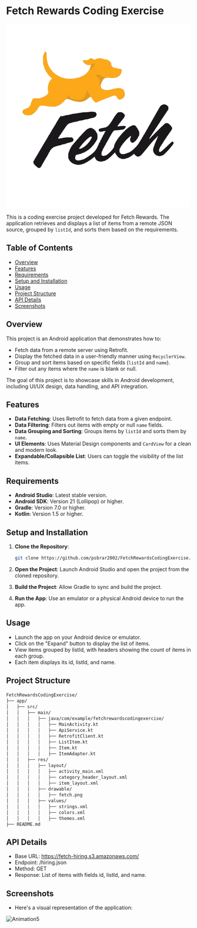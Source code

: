 # Fetch Rewards Coding Exercise

![Fetch Rewards Logo](app/src/main/res/drawable/fetch.png) 

This is a coding exercise project developed for Fetch Rewards. The application retrieves and displays a list of items from a remote JSON source, grouped by `listId`, and sorts them based on the requirements.

## Table of Contents

- [Overview](#overview)
- [Features](#features)
- [Requirements](#requirements)
- [Setup and Installation](#setup-and-installation)
- [Usage](#usage)
- [Project Structure](#project-structure)
- [API Details](#api-details)
- [Screenshots](#screenshots)


## Overview

This project is an Android application that demonstrates how to:

- Fetch data from a remote server using Retrofit.
- Display the fetched data in a user-friendly manner using `RecyclerView`.
- Group and sort items based on specific fields (`listId` and `name`).
- Filter out any items where the `name` is blank or null.

The goal of this project is to showcase skills in Android development, including UI/UX design, data handling, and API integration.

## Features

- **Data Fetching**: Uses Retrofit to fetch data from a given endpoint.
- **Data Filtering**: Filters out items with empty or null `name` fields.
- **Data Grouping and Sorting**: Groups items by `listId` and sorts them by `name`.
- **UI Elements**: Uses Material Design components and `CardView` for a clean and modern look.
- **Expandable/Collapsible List**: Users can toggle the visibility of the list items.

## Requirements

- **Android Studio**: Latest stable version.
- **Android SDK**: Version 21 (Lollipop) or higher.
- **Gradle**: Version 7.0 or higher.
- **Kotlin**: Version 1.5 or higher.

## Setup and Installation

1. **Clone the Repository**:
   ```bash
   git clone https://github.com/psbrar2002/FetchRewardsCodingExercise.git
2. **Open the Project**: Launch Android Studio and open the project from the cloned repository.

3. **Build the Project**: Allow Gradle to sync and build the project.

4. **Run the App**: Use an emulator or a physical Android device to run the app.

## Usage
- Launch the app on your Android device or emulator.
- Click on the "Expand" button to display the list of items.
- View items grouped by listId, with headers showing the count of items in each group.
- Each item displays its id, listId, and name.

## Project Structure
```plaintext
FetchRewardsCodingExercise/
├── app/
│   ├── src/
│   │   ├── main/
│   │   │   ├── java/com/example/fetchrewardscodingexercise/
│   │   │   │   ├── MainActivity.kt
│   │   │   │   ├── ApiService.kt
│   │   │   │   ├── RetrofitClient.kt
│   │   │   │   ├── ListItem.kt
│   │   │   │   ├── Item.kt
│   │   │   │   ├── ItemAdapter.kt
│   │   ├── res/
│   │   │   ├── layout/
│   │   │   │   ├── activity_main.xml
│   │   │   │   ├── category_header_layout.xml
│   │   │   │   ├── item_layout.xml
│   │   │   ├── drawable/
│   │   │   │   ├── fetch.png
│   │   │   ├── values/
│   │   │   │   ├── strings.xml
│   │   │   │   ├── colors.xml
│   │   │   │   ├── themes.xml
├── README.md
```
## API Details
- Base URL: https://fetch-hiring.s3.amazonaws.com/
- Endpoint: /hiring.json
- Method: GET
- Response: List of items with fields id, listId, and name.

## Screenshots
- Here's a visual representation of the application:
  
![Animation5](https://github.com/user-attachments/assets/afef38e7-1d3d-414c-929a-5e39c6f6d416)



